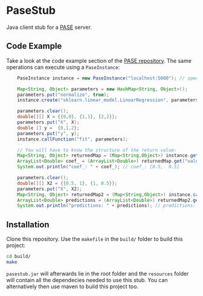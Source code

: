 # PaseStub

Java client stub for a [PASE](https://github.com/aminfa/Pase) server.

## Code Example

Take a look at the code example section of the [PASE repository](https://github.com/aminfa/Pase).
The same operations can execute using a `PaseInstance`:

```java
    PaseInstance instance = new PaseInstance("localhost:5000"); // specify host

    Map<String, Object> parameters = new HashMap<String, Object>();
    parameters.put("normalize", true);
    instance.create("sklearn.linear_model.LinearRegression", parameters);

    parameters.clear();
    double[][] X = {{0,0}, {1,1}, {2,2}};
    parameters.put("X", X);
    double [] y =  {0,1,2};
    parameters.put("y", y);
    instance.callFunction("fit", parameters);

    // You will have to know the structure of the return value:
    Map<String, Object> returnedMap = (Map<String,Object>) instance.getAttribute("coef_"); 
    ArrayList<Double> coef_ = (ArrayList<Double>) returnedMap.get("values");
    System.out.println("coef_: " + coef_); // coef_: [0.5,  0.5] 

    parameters.clear();
    double[][] X2 = {{0.5, 1}, {1, 0.5}};
    parameters.put("X", X2);
    Map<String, Object> returnedMap2 = (Map<String,Object>) instance.callFunction("predict", parameters); 
    ArrayList<Double> predictions = (ArrayList<Double>) returnedMap2.get("values");
    System.out.println("predictions: " + predictions); // predictions: [0.75,  0.75] 
```

## Installation

Clone this repository. Use the `makefile` in the `build/` folder to build this project:

```bash
cd build/
make
``` 

`pasestub.jar` will afterwards lie in the root folder and the `resources` folder will contain all the dependecies needed to use this stub.
You can alternatively then use maven to build this project too.